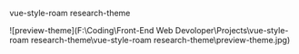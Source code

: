 vue-style-roam research-theme

![preview-theme](F:\Coding\Front-End Web Devoloper\Projects\vue-style-roam research-theme\vue-style-roam research-theme\preview-theme.jpg)